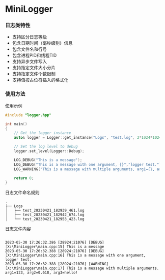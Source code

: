 # MiniLogger

### 日志类特性
- 支持区分日志等级
- 包含日期时间（毫秒级别）信息
- 包含文件名和行号
- 包含进程PID和线程TID
- 支持异步文件写入
- 支持指定文件大小分片
- 支持指定文件个数限制
- 支持值按占位符插入的格式化

### 使用方法

使用示例

```` cpp
#include "logger.hpp"

int main()
{
    // Get the logger instance
    auto& logger = Logger::get_instance("Logs", "test.log", 2*1024*1024, 5);

    // Set the log level to debug
    logger.set_level(Logger::Debug);

    LOG_DEBUG("This is a message");
    LOG_DEBUG("This is a message with one argument, {}","logger test.");
    LOG_WARNING("This is a message with multiple arguments, arg1={}, arg2={}, arg3={}", 123, 0.618f, "hello!");

    return 0;
}
````

日志文件命名规则

````
.
├── Logs
│   ├── test_20230421_182939_461.log
│   ├── test_20230421_182942_674.log
│   └── test_20230421_182953_423.log
````

日志文件内容

````

2023-05-30 17:26:32.386 [28924:21076] [DEBUG] [X:\MiniLogger\main.cpp:15] This is a message
2023-05-30 17:26:32.388 [28924:21076] [DEBUG] [X:\MiniLogger\main.cpp:16] This is a message with one argument, logger test.
2023-05-30 17:26:32.388 [28924:21076] [WARNING] [X:\MiniLogger\main.cpp:17] This is a message with multiple arguments, arg1=123, arg2=0.618, arg3=hello!

````